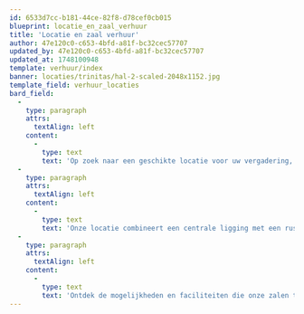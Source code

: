 ```yaml
---
id: 6533d7cc-b181-44ce-82f8-d78cef0cb015
blueprint: locatie_en_zaal_verhuur
title: 'Locatie en zaal verhuur'
author: 47e120c0-c653-4bfd-a81f-bc32cec57707
updated_by: 47e120c0-c653-4bfd-a81f-bc32cec57707
updated_at: 1748100948
template: verhuur/index
banner: locaties/trinitas/hal-2-scaled-2048x1152.jpg
template_field: verhuur_locaties
bard_field:
  -
    type: paragraph
    attrs:
      textAlign: left
    content:
      -
        type: text
        text: 'Op zoek naar een geschikte locatie voor uw vergadering, bedrijfsbijeenkomst, congres, evenement, uitvaart of huwelijk in Heerenveen? Trinitas Zaalverhuur Heerenveen biedt diverse ruimtes aan voor verhuur, met veelzijdige zalen die geschikt zijn voor zowel grote als kleine groepen. Ook in de avonden en het weekend kunt u bij ons terecht.'
  -
    type: paragraph
    attrs:
      textAlign: left
    content:
      -
        type: text
        text: 'Onze locatie combineert een centrale ligging met een rustige, inspirerende omgeving, waardoor het de ideale plek is voor uiteenlopende activiteiten.'
  -
    type: paragraph
    attrs:
      textAlign: left
    content:
      -
        type: text
        text: 'Ontdek de mogelijkheden en faciliteiten die onze zalen te bieden hebben om uw bijeenkomst succesvol te maken.'
---
```


